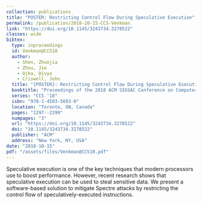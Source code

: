 ```yaml
---
collection: publications
title: "POSTER: Restricting Control Flow During Speculative Execution"
permalink: /publication/2018-10-15-CCS-Venkman
link: "https://doi.org/10.1145/3243734.3278522"
classes: wide
bibtex:
  type: inproceedings
  id: Venkman@CCS18
  author:
    - Shen, Zhuojia
    - Zhou, Jie
    - Ojha, Divya
    - Criswell, John
  title: "{POSTER}: Restricting Control Flow During Speculative Execution"
  booktitle: "Proceedings of the 2018 ACM SIGSAC Conference on Computer and Communications Security"
  series: "CCS '18"
  isbn: "978-1-4503-5693-0"
  location: "Toronto, ON, Canada"
  pages: "2297--2299"
  numpages: "3"
  url: "https://doi.org/10.1145/3243734.3278522"
  doi: "10.1145/3243734.3278522"
  publisher: "ACM"
  address: "New York, NY, USA"
date: "2018-10-15"
pdf: "/assets/files/Venkman@CCS18.pdf"
---
```


Speculative execution is one of the key techniques that modern processors use
to boost performance. However, recent research shows that speculative execution
can be used to steal sensitive data. We present a software-based solution to
mitigate Spectre attacks by restricting the control flow of
speculatively-executed instructions.
